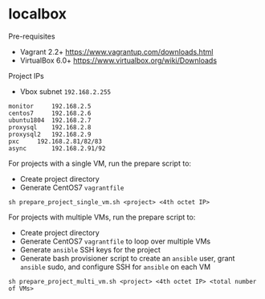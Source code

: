 # localbox
Pre-requisites
- Vagrant 2.2+ https://www.vagrantup.com/downloads.html
- VirtualBox 6.0+ https://www.virtualbox.org/wiki/Downloads

Project IPs
- Vbox subnet `192.168.2.255`
```
monitor		192.168.2.5
centos7		192.168.2.6
ubuntu1804	192.168.2.7
proxysql	192.168.2.8
proxysql2	192.168.2.9
pxc		192.168.2.81/82/83
async		192.168.2.91/92
```

For projects with a single VM, run the prepare script to:
- Create project directory
- Generate CentOS7 `vagrantfile`
```
sh prepare_project_single_vm.sh <project> <4th octet IP>
```

For projects with multiple VMs, run the prepare script to:
- Create project directory
- Generate CentOS7 `vagrantfile` to loop over multiple VMs
- Generate `ansible` SSH keys for the project
- Generate bash provisioner script to create an `ansible` user, grant `ansible` sudo, and configure SSH for `ansible` on each VM
```
sh prepare_project_multi_vm.sh <project> <4th octet IP> <total number of VMs>
```

